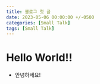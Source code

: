 ```yaml
---
title: 블로그 첫 글
date: 2023-05-06 00:00:00 +/-0500
categories: [Small Talk]
tags: [Small Talk]
---
```


# Hello World!!
- 안녕하세요!
